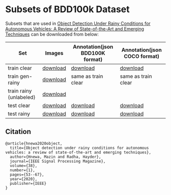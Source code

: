# Subsets of BDD100k Dataset
Subsets that are used in [Object Detection Under Rainy Conditions for Autonomous Vehicles: A Review of State-of-the-Art and Emerging Techniques](https://ieeexplore.ieee.org/document/9307324) can be downloaded from below:

|Set|Images|Annotation(json BDD100K format)|Annotation(json COCO format)|
|---|---|---|---|
|train clear|[download](https://drive.google.com/file/d/1crBxPu2tCh8aEhYea4dx6idv-YqPPFDX/view?usp=sharing)|[download](https://drive.google.com/file/d/14WLNyQtGhKe725RKXLzWke-KS9NOakIu/view?usp=sharing)|[download](https://drive.google.com/file/d/1fk5VoVNP0oFUlc4LrMsStzduTHX-oTrj/view?usp=sharing)|
|train gen-rainy|[download](https://drive.google.com/file/d/1V_5oq41Rk0KVCnPveg5VvudSaZahtDAo/view?usp=sharing)|same as train clear|same as train clear|
|train rainy (unlabeled)|[download](https://drive.google.com/file/d/1FjBoMY8mzqX-h3sg6pZd8-0uADCQMYqZ/view?usp=sharing)|||
|test clear|[download](https://drive.google.com/file/d/1LOcUFoXusXzssR9ev9Gdu0pVtLeWV86a/view?usp=sharing)|[download](https://drive.google.com/file/d/172kIIBizHK5b-4Xc1G-qw3mrOchUTwom/view?usp=sharing)|[download](https://drive.google.com/file/d/1re_Yk56dulOO0a8yIHaHxy1r0oilbUTp/view?usp=sharing)|
|test rainy|[download](https://drive.google.com/file/d/1d0nuOOfy2b45ZjvYFUTfEEszfZaQrVbf/view?usp=sharing)|[download](https://drive.google.com/file/d/1xjBBvRvKmI72zOsPkPOvB_w8fBO1HKpB/view?usp=sharing)|[download](https://drive.google.com/file/d/12Mx9JUJxmQPvz8GES5leC7_bTaUtlP_D/view?usp=sharing)|

## Citation
```
@article{hnewa2020object,
  title={Object detection under rainy conditions for autonomous vehicles: a review of state-of-the-art and emerging techniques},
  author={Hnewa, Mazin and Radha, Hayder},
  journal={IEEE Signal Processing Magazine},
  volume={38},
  number={1},
  pages={53--67},
  year={2020},
  publisher={IEEE}
}
